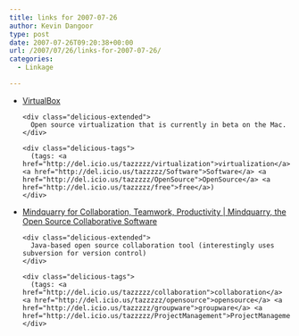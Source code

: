 ```yaml
---
title: links for 2007-07-26
author: Kevin Dangoor
type: post
date: 2007-07-26T09:20:38+00:00
url: /2007/07/26/links-for-2007-07-26/
categories:
  - Linkage

---
```

<ul class="delicious">
  <li>
    <div class="delicious-link">
      <a href="http://www.virtualbox.org/">VirtualBox</a>
    </div>
    
    <div class="delicious-extended">
      Open source virtualization that is currently in beta on the Mac.
    </div>
    
    <div class="delicious-tags">
      (tags: <a href="http://del.icio.us/tazzzzz/virtualization">virtualization</a> <a href="http://del.icio.us/tazzzzz/Software">Software</a> <a href="http://del.icio.us/tazzzzz/OpenSource">OpenSource</a> <a href="http://del.icio.us/tazzzzz/free">free</a>)
    </div>
  </li>
  
  <li>
    <div class="delicious-link">
      <a href="http://www.mindquarry.com/home">Mindquarry for Collaboration, Teamwork, Productivity | Mindquarry, the Open Source Collaborative Software</a>
    </div>
    
    <div class="delicious-extended">
      Java-based open source collaboration tool (interestingly uses subversion for version control)
    </div>
    
    <div class="delicious-tags">
      (tags: <a href="http://del.icio.us/tazzzzz/collaboration">collaboration</a> <a href="http://del.icio.us/tazzzzz/opensource">opensource</a> <a href="http://del.icio.us/tazzzzz/groupware">groupware</a> <a href="http://del.icio.us/tazzzzz/ProjectManagement">ProjectManagement</a>)
    </div>
  </li>
</ul>